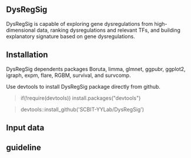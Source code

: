 ## DysRegSig
DysRegSig is capable of exploring gene dysregulations from high-dimensional data, ranking dysregulations and relevant TFs, and building explanatory signature based on gene dysregulations.

## Installation
DysRegSig dependents packages Boruta, limma, glmnet, ggpubr, ggplot2, igraph, expm, flare, RGBM, survival, and survcomp.

Use devtools to install DysRegSig package directly from github.



> if(!require(devtools)) install.packages("devtools")

> devtools::install_github('SCBIT-YYLab/DysRegSig')

## Input data


## guideline


